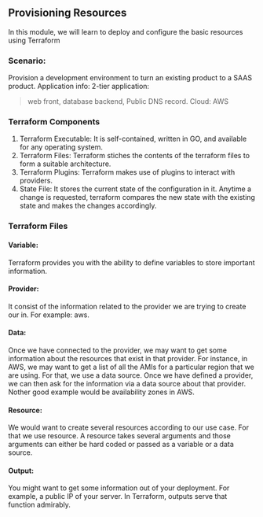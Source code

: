 ## Provisioning Resources
In this module, we will learn to deploy and configure the basic resources using Terraform

### Scenario:
Provision a development environment to turn an existing product to a SAAS product.
Application info: 
2-tier application:
 > web front,
 > database backend,
 > Public DNS record.
Cloud: AWS

### Terraform Components
1. Terraform Executable: It is self-contained, written in GO, and available for any operating system. 
2. Terraform Files: Terraform stiches the contents of the terraform files to form a suitable architecture.
3. Terraform Plugins: Terraform makes use of plugins to interact with providers.
4. State File: It stores the current state of the configuration in it. Anytime a change is requested, terraform compares the new state with the existing state and makes the changes accordingly.

### Terraform Files
#### Variable:
Terraform provides you with the ability to define variables to store important information.
#### Provider:
It consist of the information related to the provider we are trying to create our in. For example: aws.
#### Data:
Once we have connected to the provider, we may want to get some information about the resources that exist in that provider. For instance, in AWS, we may want to get a list of all the AMIs for a particular region that we are using. For that, we use a data source. Once we have defined a provider, we can then ask for the information via a data source about that provider. Nother good example would be availability zones in AWS.
#### Resource:
We would want to create several resources according to our use case. For that we use resource. A resource takes several arguments and those arguments can either be hard coded or passed as a variable or a data source.
#### Output:
You might want to get some information out of your deployment. For example, a public IP  of your server. In Terraform, outputs serve that function admirably.